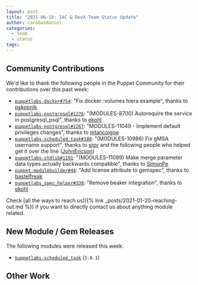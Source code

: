 ```yaml
---
layout: post
title: "2021-06-18: IAC & DevX Team Status Update"
author: carabasdaniel
categories:
  - team
  - status
tags:
---
```


## Community Contributions

We'd like to thank the following people in the Puppet Community for their contributions over this past week:

- [`puppetlabs-docker#754`][puppetlabs-docker-pr-754]: "Fix docker::volumes hiera example", thanks to [pskopnik][pskopnik]
- [`puppetlabs-postgresql#1276`][puppetlabs-postgresql-pr-1276]: "(MODULES-8700) Autorequire the service in postgresql_psql", thanks to [ekohl][ekohl]
- [`puppetlabs-postgresql#1267`][puppetlabs-postgresql-pr-1267]: "MODULES-11049 - Implement default privileges changes", thanks to [mtancoigne][mtancoigne]
- [`puppetlabs-scheduled_task#188`][puppetlabs-scheduled_task-pr-188]: "(MODULES-10986) Fix gMSA username support", thanks to [sigv][sigv] and the following people who helped get it over the line ([JohnEricson][JohnEricson])
- [`puppetlabs-stdlib#1191`][puppetlabs-stdlib-pr-1191]: "(MODULES-11099) Make merge parameter data types actually backwards compatible", thanks to [SimonPe][SimonPe]
- [`puppet-modulebuilder#44`][puppet-modulebuilder-pr-44]: "Add license attribute to gemspec", thanks to [bastelfreak][bastelfreak]
- [`puppetlabs_spec_helper#338`][puppetlabs_spec_helper-pr-338]: "Remove beaker integration", thanks to [ekohl][ekohl]

Check [all the ways to reach us]({% link _posts/2021-01-20-reaching-out.md %}) if you want to directly contact us about anything module related.

## New Module / Gem Releases

The following modules were released this week:

- [`puppetlabs-scheduled_task`][puppetlabs-scheduled_task] (`3.0.1`)

  [puppetlabs-scheduled_task]: https://github.com/puppetlabs/puppetlabs-scheduled_task
  [puppetlabs-docker-pr-754]: https://github.com/puppetlabs/puppetlabs-docker/pull/754
  [pskopnik]: https://github.com/pskopnik
  [puppetlabs-postgresql-pr-1276]: https://github.com/puppetlabs/puppetlabs-postgresql/pull/1276
  [ekohl]: https://github.com/ekohl
  [puppetlabs-postgresql-pr-1267]: https://github.com/puppetlabs/puppetlabs-postgresql/pull/1267
  [mtancoigne]: https://github.com/mtancoigne
  [puppetlabs-scheduled_task-pr-188]: https://github.com/puppetlabs/puppetlabs-scheduled_task/pull/188
  [sigv]: https://github.com/sigv
  [JohnEricson]: https://github.com/JohnEricson
  [puppetlabs-stdlib-pr-1191]: https://github.com/puppetlabs/puppetlabs-stdlib/pull/1191
  [SimonPe]: https://github.com/SimonPe
  [puppet-modulebuilder-pr-44]: https://github.com/puppetlabs/puppet-modulebuilder/pull/44
  [bastelfreak]: https://github.com/bastelfreak
  [puppetlabs_spec_helper-pr-338]: https://github.com/puppetlabs/puppetlabs_spec_helper/pull/338

## Other Work

<!-- check https://tickets.puppetlabs.com/secure/RapidBoard.jspa?rapidView=1176&quickFilter=8745 for other tickets closed out this week that should be mentioned here -->

  [Adrian]:             https://github.com/adrianiurca
  [Ben]:                https://github.com/binford2k
  [Ciaran]:             https://github.com/sanfrancrisko
  [Daiana]:             https://github.com/daianamezdrea
  [Danny]:              https://github.com/carabasdaniel
  [DavidArmstrong]:     https://github.com/da-ar
  [DavidSchmitt]:       https://github.com/DavidS
  [DavidSwan]:          https://github.com/david22swan
  [Disha]:              https://github.com/Disha-maker
  [James]:              https://github.com/jpogran
  [Lore]:               https://github.com/lionce
  [Michael]:            https://github.com/michaeltlombardi
  [Paula]:              https://github.com/pmcmaw
  [Sheena]:             https://github.com/sheenaajay
  [Supported Modules]:  https://puppetlabs.github.io/iac/modules/
  [Tools]:              https://puppetlabs.github.io/iac/tools/
